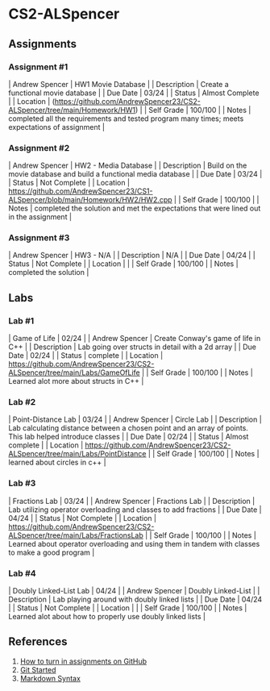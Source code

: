 # CS2-ALSpencer

## Assignments

### Assignment #1

| Andrew Spencer | HW1 Movie Database |
| Description | Create a functional movie database |
| Due Date | 03/24 |
| Status | Almost Complete |
| Location | (https://github.com/AndrewSpencer23/CS2-ALSpencer/tree/main/Homework/HW1) |
| Self Grade | 100/100 |
| Notes | completed all the requirements and tested program many times; meets expectations of assignment |


### Assignment #2

| Andrew Spencer | HW2 - Media Database |
| Description | Build on the movie database and build a functional media database |
| Due Date | 03/24 |
| Status | Not Complete |
| Location | https://github.com/AndrewSpencer23/CS1-ALSpencer/blob/main/Homework/HW2/HW2.cpp |
| Self Grade | 100/100 |
| Notes | completed the solution and met the expectations that were lined out in the assignment |


### Assignment #3

| Andrew Spencer | HW3 - N/A |
| Description | N/A |
| Due Date | 04/24 |
| Status | Not Complete |
| Location |  |
| Self Grade | 100/100 |
| Notes | completed the solution |


## Labs


### Lab #1

| Game of Life | 02/24 |
| Andrew Spencer | Create Conway's game of life in C++ |
| Description | Lab going over structs in detail with a 2d array |
| Due Date | 02/24 |
| Status | complete |
| Location | https://github.com/AndrewSpencer23/CS2-ALSpencer/tree/main/Labs/GameOfLife |
| Self Grade | 100/100 |
| Notes | Learned alot more about structs in C++ |

### Lab #2

| Point-Distance Lab | 03/24 |
| Andrew Spencer | Circle Lab |
| Description | Lab calculating distance between a chosen point and an array of points. This lab helped introduce classes |
| Due Date | 02/24 |
| Status | Almost complete |
| Location | https://github.com/AndrewSpencer23/CS2-ALSpencer/tree/main/Labs/PointDistance |
| Self Grade | 100/100 |
| Notes | learned about circles in c++ |

### Lab #3

| Fractions Lab | 03/24 |
| Andrew Spencer | Fractions Lab |
| Description | Lab utilizing operator overloading and classes to add fractions |
| Due Date | 04/24 |
| Status | Not Complete |
| Location | https://github.com/AndrewSpencer23/CS2-ALSpencer/tree/main/Labs/FractionsLab |
| Self Grade | 100/100 |
| Notes | Learned about operator overloading and using them in tandem with classes to make a good program |

### Lab #4

| Doubly Linked-List Lab | 04/24 |
| Andrew Spencer | Doubly Linked-List |
| Description | Lab playing around with doubly linked lists |
| Due Date | 04/24 |
| Status | Not Complete |
| Location |  |
| Self Grade | 100/100 |
| Notes | Learned alot about how to properly use doubly linked lists |



## References

1. [How to turn in assignments on GitHub](https://docs.google.com/document/d/16mixtVA-dePbWidBzI3JXNW4kFhRyT7XsJgL6GtGvGA/edit?usp=sharing)
2. [Git Started](https://docs.google.com/document/d/1M0YeBfFPy5YPpfX7312R9-IldjagimvEma_YhgeLPcw/edit#heading=h.ssqvh5gmotj4)
3. [Markdown Syntax](https://github.com/adam-p/markdown-here/wiki/Markdown-Cheatsheet)
